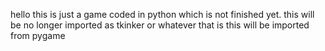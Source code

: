 hello
this is just a game coded in python which is not finished yet.
this will be no longer imported as tkinker or whatever that is
this will be imported from pygame

